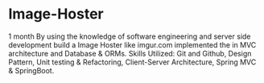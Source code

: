 # Image-Hoster
1 month
By using the knowledge of software engineering and server side development build a Image Hoster like imgur.com implemented the in MVC architecture and Database & ORMs.
Skills Utilized: Git and Github, Design Pattern, Unit testing & Refactoring, Client-Server Architecture, Spring MVC & SpringBoot.

